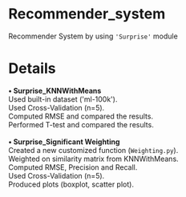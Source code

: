 # Recommender_system
Recommender System by using ``'Surprise'`` module
# Details
**&bull; Surprise_KNNWithMeans </br>**
Used built-in dataset ('ml-100k').</br>
Used Cross-Validation (n=5).</br>
Computed RMSE and compared the results.</br>
Performed T-test and compared the results.</br>
</br>
**&bull; Surprise_Significant Weighting </br>**
Created a new customized function (``Weighting.py``).</br>
Weighted on similarity matrix from KNNWithMeans.</br>
Computed RMSE, Precision and Recall.</br>
Used Cross-Validation (n=5).</br>
Produced plots (boxplot, scatter plot).</br>



